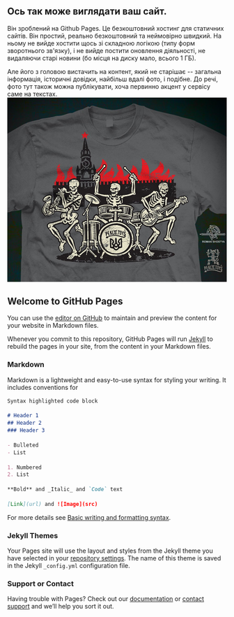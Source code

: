 ## Ось так може виглядати ваш сайт.
Він зроблений на Github Pages. Це безкоштовний хостинг для статичних сайтів. Він простий, реально безкоштовний та неймовірно швидкий.
На ньому не вийде хостити щось зі складною логікою (типу форм зворотнього зв'язку), і не вийде постити оновлення діяльності, не видаляючи старі новини (бо місця на диску мало, всього 1 ГБ). 

Але його з головою вистачить на контент, який не старішає -- загальна інформація, історичні довідки, найбільш вдалі фото, і подібне.
До речі, фото тут також можна публікувати, хоча первинно акцент у сервісу саме на текстах.
![Ось наприклад](/hell.jpg)

## Welcome to GitHub Pages

You can use the [editor on GitHub](https://github.com/HolyKadylo/gh-pages/edit/gh-pages/index.md) to maintain and preview the content for your website in Markdown files.

Whenever you commit to this repository, GitHub Pages will run [Jekyll](https://jekyllrb.com/) to rebuild the pages in your site, from the content in your Markdown files.

### Markdown

Markdown is a lightweight and easy-to-use syntax for styling your writing. It includes conventions for

```markdown
Syntax highlighted code block

# Header 1
## Header 2
### Header 3

- Bulleted
- List

1. Numbered
2. List

**Bold** and _Italic_ and `Code` text

[Link](url) and ![Image](src)
```

For more details see [Basic writing and formatting syntax](https://docs.github.com/en/github/writing-on-github/getting-started-with-writing-and-formatting-on-github/basic-writing-and-formatting-syntax).

### Jekyll Themes

Your Pages site will use the layout and styles from the Jekyll theme you have selected in your [repository settings](https://github.com/HolyKadylo/gh-pages/settings/pages). The name of this theme is saved in the Jekyll `_config.yml` configuration file.

### Support or Contact

Having trouble with Pages? Check out our [documentation](https://docs.github.com/categories/github-pages-basics/) or [contact support](https://support.github.com/contact) and we’ll help you sort it out.
